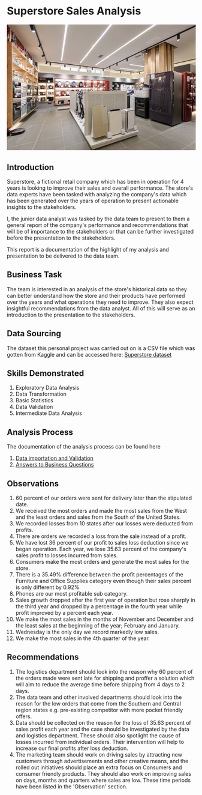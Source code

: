 # Superstore Sales Analysis
![Department Store Stock Photo Credit: Getty Images/iStockphoto](3.jpg)

## Introduction
Superstore, a fictional retail company which has been in operation for 4 years is looking to improve their sales and overall performance. The store's data experts have been tasked with analyzing the company's data which has been generated over the years of operation to present actionable insights to the stakeholders.

I, the junior data analyst was tasked by the data team to present to them a general report of the company's performance and recommendations that will be of importance to the stakeholders or that can be further investigated before the presentation to the stakeholders.

This report is a documentation of the highlight of my analysis and presentation to be delivered to the data team.

## Business Task
The team is interested in an analysis of the store's historical data so they can better understand how the store and their products have performed over the years and what operations they need to improve. They also expect insightful recommendations from the data analyst. All of this will serve as an introduction to the presentation to the stakeholders.

## Data Sourcing 
The dataset this personal project was carried out on is a CSV file which was gotten from Kaggle and can be accessed here: [Superstore dataset ](https://www.kaggle.com/blurredmachine/superstore-time-series-dataset)

## Skills Demonstrated
1. Exploratory Data Analysis 
2. Data Transformation
3. Basic Statistics
4. Data Validation
5. Intermediate Data Analysis

## Analysis Process
The documentation of the analysis process can be found here
1. [Data importation and Validation](https://github.com/NelsonAbolaji/Superstore-Sales-Analysis/blob/main/data_importation_and_validation.md)
2. [Answers to Business Questions](https://github.com/NelsonAbolaji/Superstore-Sales-Analysis/blob/main/Superstore_order_queries.md)

## Observations
1) 60 percent of our orders were sent for delivery later than the stipulated date.
2) We received the most orders and made the most sales from the West and the least orders and sales from the South of the United States.
3) We recorded losses from 10 states after our losses were deducted from profits.
4) There are orders we recorded a loss from the sale instead of a profit. 
5) We have lost 36 percent of our profit to sales loss deduction since we began operation. Each year, we lose 35.63 percent of the company's sales profit to losses incurred from sales.
6) Consumers make the most orders and generate the most sales for the store.
7) There is a 35.49% difference between the profit percentages of the Furniture and Office Supplies category even though their sales percent is only different by 0.92%
8) Phones are our most profitable sub category.
9) Sales growth dropped after the first year of operation but rose sharply in the third year and dropped by a percentage in the fourth year while profit improved by a percent each year.
10) We make the most sales in the months of November and December and the least sales at the beginning of the year; February and January.
11) Wednesday is the only day we record markedly low sales.
12) We make the most sales in the 4th quarter of the year.

## Recommendations
1) The logistics department should look into the reason why 60 percent of the orders made were sent late for shipping and proffer a solution which will aim to reduce the average time before shipping from 4 days to 2 days.
2) The data team and other involved departments should look into the reason for the low orders that come from the Southern and Central region states e.g. pre-existing competitor with more pocket friendly offers. 
3) Data should be collected on the reason for the loss of 35.63 percent of sales profit each year and the case should be investigated by the data and logistics department. These should also spotlight the cause of losses incurred from individual orders. Their intervention will help to increase our final profits after loss deduction. 
4) The marketing team should work on driving sales by attracting new customers through advertisements and other creative means, and the rolled out initiatives should place an extra focus on Consumers and consumer friendly products. They should also work on improving sales on days, months and quarters where sales are low. These time periods have been listed in the 'Observation' section.
